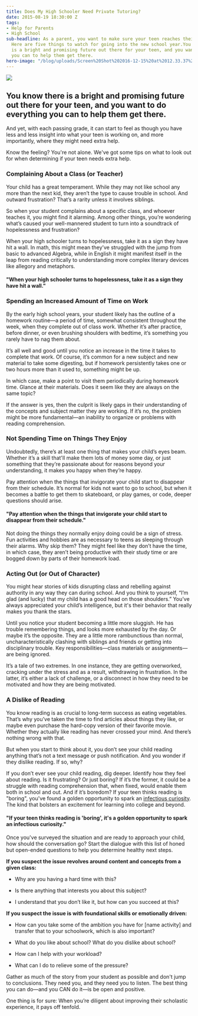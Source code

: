 ```yaml
---
title: Does My High Schooler Need Private Tutoring?
date: 2015-08-19 18:30:00 Z
tags:
- Help for Parents
- High School
sub-headline: As a parent, you want to make sure your teen reaches their full potential.
  Here are five things to watch for going into the new school year.You know there
  is a bright and promising future out there for your teen, and you want to do everything
  you can to help them get there.
hero-image: "/blog/uploads/Screen%20Shot%202016-12-15%20at%2012.33.37%20PM%20(1).png"
---
```


![](https://d3bstivvgzmae3.cloudfront.net/blog/Does_My_High_Schooler_Need_Private_Tutoring-1.jpg)

## You know there is a bright and promising future out there for your teen, and you want to do everything you can to help them get there.

And yet, with each passing grade, it can start to feel as though you have less and less insight into what your teen is working on, and more importantly, where they might need extra help.

Know the feeling? You're not alone. We've got some tips on what to look out for when determining if your teen needs extra help.

### Complaining About a Class (or Teacher)

Your child has a great temperament. While they may not like school any more than the next kid, they aren’t the type to cause trouble in school. And outward frustration? That’s a rarity unless it involves siblings.

So when your student complains about a specific class, and whoever teaches it, you might find it alarming. Among other things, you’re wondering what’s caused your well-mannered student to turn into a soundtrack of hopelessness and frustration?

When your high schooler turns to hopelessness, take it as a sign they have hit a wall. In math, this might mean they’ve struggled with the jump from basic to advanced Algebra, while in English it might manifest itself in the leap from reading critically to understanding more complex literary devices like allegory and metaphors.

#### "When your high schooler turns to hopelessness, take it as a sign they have hit a wall."

### Spending an Increased Amount of Time on Work

By the early high school years, your student likely has the outline of a homework routine—a period of time, somewhat consistent throughout the week, when they complete out of class work. Whether it’s after practice, before dinner, or even brushing shoulders with bedtime, it’s something you rarely have to nag them about.

It’s all well and good until you notice an increase in the time it takes to complete that work. Of course, it’s common for a new subject and new material to take some digesting, but if homework persistently takes one or two hours more than it used to, something might be up.

In which case, make a point to visit them periodically during homework time. Glance at their materials. Does it seem like they are always on the same topic?

If the answer is yes, then the culprit is likely gaps in their understanding of the concepts and subject matter they are working. If it’s no, the problem might be more fundamental—an inability to organize or problems with reading comprehension.

### Not Spending Time on Things They Enjoy

Undoubtedly, there’s at least one thing that makes your child’s eyes beam. Whether it’s a skill that'll make them lots of money some day, or just something that they’re passionate about for reasons beyond your understanding, it makes you happy when they’re happy.

Pay attention when the things that invigorate your child start to disappear from their schedule. It’s normal for kids not want to go to school, but when it becomes a battle to get them to skateboard, or play games, or code, deeper questions should arise.
#### "Pay attention when the things that invigorate your child start to disappear from their schedule."

Not doing the things they normally enjoy doing could be a sign of stress. Fun activities and hobbies are as necessary to teens as sleeping through their alarms. Why skip them? They might feel like they don’t have the time, in which case, they aren’t being productive with their study time or are bogged down by parts of their homework load.

### Acting Out (or Out of Character)

You might hear stories of kids disrupting class and rebelling against authority in any way they can during school. And you think to yourself, “I’m glad (and lucky) that my child has a good head on those shoulders.” You’ve always appreciated your child’s intelligence, but it's their behavior that really makes you thank the stars.

Until you notice your student becoming a little more sluggish. He has trouble remembering things, and looks more exhausted by the day. Or maybe it’s the opposite. They are a little more rambunctious than normal, uncharacteristically clashing with siblings and friends or getting into disciplinary trouble. Key responsibilities—class materials or assignments—are being ignored.

It’s a tale of two extremes. In one instance, they are getting overworked, cracking under the stress and as a result, withdrawing in frustration. In the latter, it’s either a lack of challenge, or a disconnect in how they need to be motivated and how they are being motivated.

### A Dislike of Reading

You know reading is as crucial to long-term success as eating vegetables. That’s why you’ve taken the time to find articles about things they like, or maybe even purchase the hard-copy version of their favorite movie. Whether they actually like reading has never crossed your mind. And there’s nothing wrong with that.

But when you start to think about it, you don’t see your child reading anything that’s not a text message or push notification. And you wonder if they dislike reading. If so, why?

If you don’t ever see your child reading, dig deeper. Identify how they feel about reading. Is it frustrating? Or just boring? If it’s the former, it could be a struggle with reading comprehension that, when fixed, would enable them both in school and out. And if it’s boredom? If your teen thinks reading is "boring", you've found a golden opportunity to spark an [infectious curiosity](http://www.greatschools.org/gk/articles/cracking-the-code-on-curiosity/). The kind that bolsters an excitement for learning into college and beyond.

#### "If your teen thinks reading is 'boring', it's a golden opportunity to spark an infectious curiosity."

Once you've surveyed the situation and are ready to approach your child, how should the conversation go? Start the dialogue with this list of honed but open-ended questions to help you determine healthy next steps.

**If you suspect the issue revolves around content and concepts from a given class:**

* Why are you having a hard time with this?

* Is there anything that interests you about this subject?

* I understand that you don’t like it, but how can you succeed at this?

**If you suspect the issue is with foundational skills or emotionally driven:**

* How can you take some of the ambition you have for \[name activity\] and transfer that to your schoolwork, which is also important?

* What do you like about school? What do you dislike about school?

* How can I help with your workload?

* What can I do to relieve some of the pressure?

Gather as much of the story from your student as possible and don't jump to conclusions. They need you, and they need you to listen. The best thing you can do—and you CAN do it—is be open and positive.

One thing is for sure: When you’re diligent about improving their scholastic experience, it pays off tenfold.
